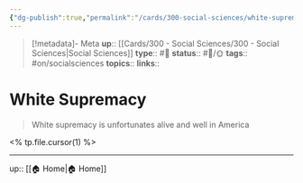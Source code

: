 ```yaml
---
{"dg-publish":true,"permalink":"/cards/300-social-sciences/white-supremacy/","title":"White Supremacy"}
---
```


> [!metadata]- Meta
> **up**:: [[Cards/300 - Social Sciences/300 - Social Sciences\|Social Sciences]]
> **type**:: #📝 
> **status**:: #📝/🌞
> **tags**::  #on/socialsciences 
> **topics**:: 
> **links**::


# White Supremacy

> White supremacy is unfortunates alive and well in America

<% tp.file.cursor(1) %>

---
up:: [[🏠 Home\|🏠 Home]]

